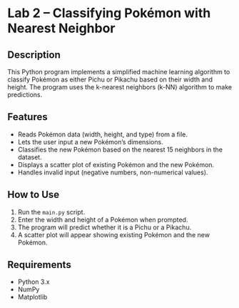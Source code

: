 # Lab 2 – Classifying Pokémon with Nearest Neighbor

## Description

This Python program implements a simplified machine learning algorithm to classify Pokémon as either Pichu or Pikachu based on their width and height. The program uses the k-nearest neighbors (k-NN) algorithm to make predictions.

## Features

* Reads Pokémon data (width, height, and type) from a file.
* Lets the user input a new Pokémon’s dimensions.
* Classifies the new Pokémon based on the nearest 15 neighbors in the dataset.
* Displays a scatter plot of existing Pokémon and the new Pokémon.
* Handles invalid input (negative numbers, non-numerical values).

## How to Use

1. Run the `main.py` script.
2. Enter the width and height of a Pokémon when prompted.
3. The program will predict whether it is a Pichu or a Pikachu.
4. A scatter plot will appear showing existing Pokémon and the new Pokémon.

## Requirements

* Python 3.x
* NumPy
* Matplotlib



